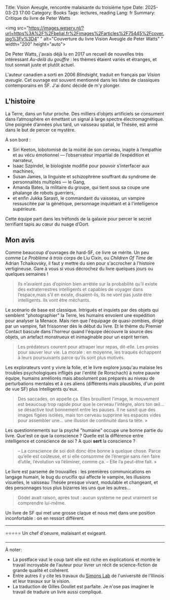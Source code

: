 Title: Vision Aveugle, rencontre malaisante du troisième type
Date: 2025-03-23 17:00
Category: Books
Tags: lectures, reading
Lang: fr
Summary: Critique du livre de Peter Watts

<img src="https://images.weserv.nl/?url=https%3A%2F%2Fbelial.fr%2Fimages%2Farticles%2F75445%2Fcover.jpg%3Fv%3D4"
" alt="Couverture du livre Vision Aveugle de Peter Watts"
" width="200" height="auto">

De Peter Watts, j'avais déjà lu en 2017 un recueil de nouvelles très intéressant _Au-delà du gouffre_ : les thèmes étaient variés et étranges, et tout sonnait juste et plutôt actuel.

L'auteur canadien a sorti en 2006 _Blindsight_, traduit en français par _Vision aveugle_. Cet ouvrage est souvent mentionné dans les listes de classiques contemporains en SF. J'ai donc décidé de m'y plonger.

## L'histoire

La Terre, dans un futur proche.
Des milliers d’objets artificiels se consument dans l’atmosphère en émettant un signal à large spectre électromagnétique.
Une poignée d’années plus tard, un vaisseau spatial, le Thésée, est armé dans le but de percer ce mystère.

À son bord :

* Siri Keeton, lobotomisé de la moitié de son cerveau, inapte à l’empathie et au vécu émotionnel — l’observateur impartial de l’expédition et narrateur,
* Isaac Szpindel, le biologiste modifié pour pouvoir s’interfacer aux machines,
* Susan James, la linguiste et schizophrène souffrant du syndrome de personnalités multiples — le Gang,
* Amanda Bates, la militaire du groupe, qui tient sous sa coupe une phalange de robots guerriers,
* et enfin Jukka Sarasti, le commandant du vaisseau, un vampire ressuscitée par la génétique, personnage inquiétant et à l'intelligence supérieure.

Cette équipe part dans les tréfonds de la galaxie pour percer le secret terrifiant tapis au cœur du nuage d’Oort.

## Mon avis

Comme beaucoup d'ouvrages de hard-SF, ce livre se mérite. Un peu comme _Le Problème à trois corps_ de Liu Cixin, ou _Children Of Time_ de Adrian Tchaikovsky, il faut y mettre du sien pour s'accrocher à l'histoire vertigineuse. Gare à vous si vous décrochez du livre quelques jours ou quelques semaines !

> Ils n’avaient pas d’opinion bien arrêtée sur la probabilité qu’il existe des extraterrestres intelligents et capables de voyager dans l’espace,mais s’il en existe, disaient-ils, ils ne vont pas juste être intelligents. Ils vont être méchants.

Le scénario de base est classique. Intrigués et inquiets par des objets qui semblent "photographier" la Terre, les humains envoient une expédition pour analyser la Menace. Mais rien que l'équipage de quasi-zombies, dirigé par un vampire, fait frissonner dès le début du livre. Et le thème du Premier Contact bascule dans l'horreur quand l'équipe découvre la source des objets, un artefact monstrueux et inimaginable pour un esprit terrien.

> Les prédateurs courent pour attraper leur repas, dit-elle. Les proies pour sauver leur vie. La morale : en moyenne, les traqués échappent à leurs poursuivants parce qu’ils sont plus motivés.

Les explorateurs vont y vivre la folie, et le livre explore jusqu'au malaise les troubles psychologiques infligés par l'entité (le Rorschach) à notre pauvre équipe, humains améliorés mais absolument pas préparés au niveau de perturbations mentales et à ces aliens (différents mais plausibles, d'un point de vue SF) plus intelligents qu'eux.

> Des saccades, on appelle ça. Elles brouillent l’image, le mouvement est beaucoup trop rapide pour que le cerveau l’intègre, alors ton œil… se désactive tout bonnement entre les pauses. Il ne saisit que des images figées isolées, mais ton cerveau supprime les espaces vides pour assembler une… une illusion de continuité dans ta tête. »

Les questionnements sur la psyché "humaine" occupe une bonne partie du livre. Que'est ce que la conscience ? Quelle est la différence entre intelligence et conscience de soi ? A quoi **sert** la conscience ?

> – La conscience de soi doit donc être bonne à quelque chose. Parce qu’elle est coûteuse, et si elle consomme de l’énergie sans rien faire d’utile, l’évolution va l’éliminer, comme ça. – Elle l’a peut-être fait. »

Le livre est parsemé de trouvailles : les premières communications en langage humain, le bug du crucifix qui affecte le vampire, les illusions visuelles, le vaisseau Thésée presque vivant, modulable et changeant, et des personnages tous plus bizarres les uns que les autres...

> Gödel avait raison, après tout : aucun système ne peut vraiment se comprendre lui-même.

Un livre de SF qui met une grosse claque et nous met dans une position inconfortable : on en ressort différent.

---

⭐⭐⭐⭐⭐ Un chef d'oeuvre, malaisant et exigeant.

---

À noter:

* La postface vaut le coup tant elle est riche en explications et montre le travail incroyable de l'auteur pour livrer un récit de science-fiction de grande qualité et cohérent.
* Entre autres il y cite les travaux du [Simons Lab](https://www.simonslab.com/) de l'université de l'Illinois et leur travaux sur la vision.
* La traduction de Gilles Goullet est parfaite. Je n'ose pas imaginer le travail de traduire un livre aussi compliqué.
